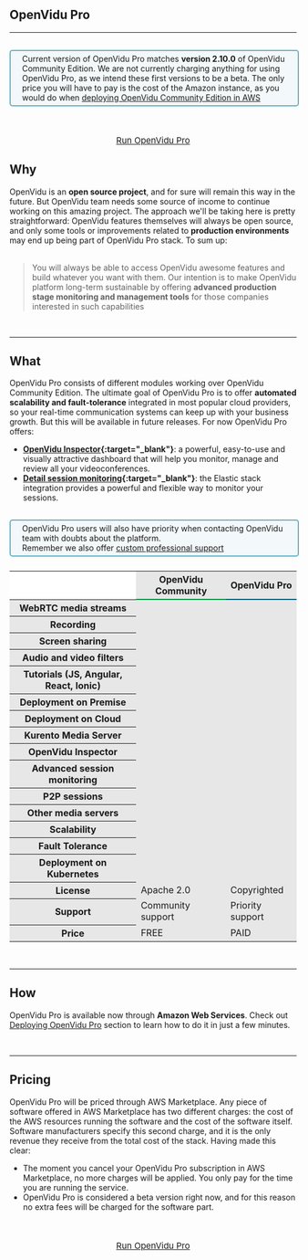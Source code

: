 <h2 id="section-title">OpenVidu Pro</h2>
<hr>

<!--<pre class="pre-video-responsive">
<div class="video-responsive">
    <iframe width="100%" src="https://www.youtube.com/embed/xcJtL7QggTI?rel=0&amp;controls=2&amp;showinfo=0;autohide=2" frameborder="0" allowfullscreen></iframe>
</div>
</pre>-->

<div style="
    display: table;
    border: 2px solid #0088aa9e;
    border-radius: 5px;
    width: 100%;
    margin-top: 30px;
    margin-bottom: 25px;
    padding: 5px 0 5px 0;
    background-color: rgba(0, 136, 170, 0.04);"><div style="display: table-cell; vertical-align: middle">
    <i class="icon ion-android-alert" style="
    font-size: 50px;
    color: #0088aa;
    display: inline-block;
    padding-left: 25%;
"></i></div>
<div style="
    vertical-align: middle;
    display: table-cell;
    padding-left: 20px;
    padding-right: 20px;
    ">
	Current version of OpenVidu Pro matches <strong>version 2.10.0</strong> of OpenVidu Community Edition. We are not currently charging anything for using OpenVidu Pro, as we intend these first versions to be a beta. The only price you will have to pay is the cost of the Amazon instance, as you would do when <a href="/docs/deployment/deploying-aws/" target="_blank">deploying OpenVidu Community Edition in AWS</a>
</div>
</div>

<p style="text-align: center; margin-top: 50px">
    <a href="/docs/openvidu-pro/deploying-openvidu-pro/" class="btn btn-xs btn-primary" style="font-size: 15px; display: table; margin: auto" title="OpenVidu Pro"><span style="display: table-cell; vertical-align:middle">Run OpenVidu Pro</span></a>
</p>


## Why

OpenVidu is an **open source project**, and for sure will remain this way in the future. But OpenVidu team needs some source of income to continue working on this amazing project. The approach we'll be taking here is pretty straightforward: OpenVidu features themselves will always be open source, and only some tools or improvements related to **production environments** may end up being part of OpenVidu Pro stack. To sum up:
<br><br>

> You will always be able to access OpenVidu awesome features and build whatever you want with them. Our intention is to make OpenVidu platform long-term sustainable by offering **advanced production stage monitoring and management tools** for those companies interested in such capabilities

<br>

---

## What

OpenVidu Pro consists of different modules working over OpenVidu Community Edition. The ultimate goal of OpenVidu Pro is to offer **automated scalability and fault-tolerance** integrated in most popular cloud providers, so your real-time communication systems can keep up with your business growth. But this will be available in future releases. For now OpenVidu Pro offers:

- **[OpenVidu Inspector](/openvidu-pro/openvidu-inspector/){:target="_blank"}**: a powerful, easy-to-use and visually attractive dashboard that will help you monitor, manage and review all your videoconferences.
- **[Detail session monitoring](/openvidu-pro/detailed-session-monitoring/){:target="_blank"}**: the Elastic stack integration provides a powerful and flexible way to monitor your sessions.

<div style="
    display: table;
    border: 2px solid #0088aa9e;
    border-radius: 5px;
    width: 100%;
    margin-top: 30px;
    margin-bottom: 25px;
    padding: 5px 0 5px 0;
    background-color: rgba(0, 136, 170, 0.04);"><div style="display: table-cell; vertical-align: middle">
    <i class="icon ion-android-alert" style="
    font-size: 50px;
    color: #0088aa;
    display: inline-block;
    padding-left: 25%;
"></i></div>
<div style="
    vertical-align: middle;
    display: table-cell;
    padding-left: 20px;
    padding-right: 20px;
    ">
	OpenVidu Pro users will also have priority when contacting OpenVidu team with doubts about the platform.<br>Remember we also offer <a href="/commercial" target="_blank">custom professional support</a>
</div>
</div>

<table class="table table-striped table-pricing" style="background: #e7e7e7">
    <thead>
        <tr>
            <th scope="col" style="background: #fff; border-bottom: 0px;"></th>
            <th scope="col" style=" border-bottom: 2px solid #049145;">OpenVidu Community</th>
            <th scope="col" style="border-bottom: 2px solid #005f76;">OpenVidu Pro</th>
        </tr>
    </thead>
    <tbody>
        <tr>
            <th scope="row">WebRTC media streams</th>
            <td><i class="icon ion-checkmark pricing-table-icon"></i></td>
            <td><i class="icon ion-checkmark pricing-table-icon"></i></td>
        </tr>
        <tr>
            <th scope="row">Recording</th>
            <td><i class="icon ion-checkmark pricing-table-icon"></i></td>
            <td><i class="icon ion-checkmark pricing-table-icon"></i></td>
        </tr>
        <tr>
            <th scope="row">Screen sharing</th>
            <td><i class="icon ion-checkmark pricing-table-icon"></i></td>
            <td><i class="icon ion-checkmark pricing-table-icon"></i></td>
        </tr>
        <tr>
            <th scope="row">Audio and video filters</th>
            <td><i class="icon ion-checkmark pricing-table-icon"></i></td>
            <td><i class="icon ion-checkmark pricing-table-icon"></i></td>
        </tr>
        <tr>
            <th scope="row">Tutorials (JS, Angular, React, Ionic)</th>
            <td><i class="icon ion-checkmark pricing-table-icon"></i></td>
            <td><i class="icon ion-checkmark pricing-table-icon"></i></td>
        </tr>
        <tr>
            <th scope="row">Deployment on Premise <i
                    class="icon ion-information-circled pricing-table-icon-info"
                    data-toggle="tooltip" data-placement="right"
                    title="Deploy OpenVidu in your own Ubuntu server"></th>
            <td><i class="icon ion-checkmark pricing-table-icon"></i></td>
            <td><i class="icon ion-information-circled pricing-table-icon"
                    data-toggle="tooltip" data-placement="left"
                    title="Contact us through COMMERCIAL page for deploying OpenVidu Pro on your own server"></i>
            </td>
        </tr>
        <tr>
            <th scope="row">Deployment on Cloud <i
                    class="icon ion-information-circled pricing-table-icon-info"
                    data-toggle="tooltip" data-placement="right"
                    title="Deploy OpenVidu in Amazon Web Services"></th>
            <td><i class="icon ion-checkmark pricing-table-icon"></i></td>
            <td><i class="icon ion-checkmark pricing-table-icon"></i></td>
        </tr>
        <tr>
            <th scope="row">Kurento Media Server <i
                    class="icon ion-information-circled pricing-table-icon-info"
                    data-toggle="tooltip" data-placement="right"
                    title="Support for Kurento as core media server"></th>
            <td><i class="icon ion-checkmark pricing-table-icon"></i></td>
            <td><i class="icon ion-checkmark pricing-table-icon"></i></td>
        </tr>
        <tr>
            <th scope="row">OpenVidu Inspector <i
                    class="icon ion-information-circled pricing-table-icon-info"
                    data-toggle="tooltip" data-placement="right"
                    title="A powerful, easy-to-use and visually attractive dashboard to help with session monitoring, management and historical data">
            </th>
            <td><i class="icon ion-close pricing-table-icon"></i></td>
            <td><i class="icon ion-checkmark pricing-table-icon"></i></td>
        </tr>
        <tr>
            <th scope="row">Advanced session monitoring <i
                    class="icon ion-information-circled pricing-table-icon-info"
                    data-toggle="tooltip" data-placement="right"
                    title="Elastic stack integration. Elasticsearch and Kibana provide advanced analysis capabilities">
            </th>
            <td><i class="icon ion-close pricing-table-icon"></i></td>
            <td><i class="icon ion-checkmark pricing-table-icon"></i></td>
        </tr>
        <tr>
            <th scope="row">P2P sessions <i
                    class="icon ion-information-circled pricing-table-icon-info"
                    data-toggle="tooltip" data-placement="right"
                    title="Support for direct P2P sessions without a media server"></th>
            <td><i class="icon ion-close pricing-table-icon"></i></td>
            <td><i class="icon ion-hammer pricing-table-icon" data-toggle="tooltip"
                    data-placement="right" title="Work in progress"></i></td>
        </tr>
        <tr>
            <th scope="row">Other media servers <i
                    class="icon ion-information-circled pricing-table-icon-info"
                    data-toggle="tooltip" data-placement="right"
                    title="Support for other open-source media servers"></th>
            <td><i class="icon ion-close pricing-table-icon"></i></td>
            <td><i class="icon ion-hammer pricing-table-icon" data-toggle="tooltip"
                    data-placement="right" title="Work in progress"></i></td>
        </tr>
        <tr>
            <th scope="row">Scalability <i
                    class="icon ion-information-circled pricing-table-icon-info"
                    data-toggle="tooltip" data-placement="right"
                    title="Increment or decrement the number of media servers manually or automatically according to user load">
            </th>
            <td><i class="icon ion-close pricing-table-icon"></i></td>
            <td><i class="icon ion-hammer pricing-table-icon" data-toggle="tooltip"
                    data-placement="right" title="Work in progress"></i></td>
        </tr>
        <tr>
            <th scope="row">Fault Tolerance <i
                    class="icon ion-information-circled pricing-table-icon-info"
                    data-toggle="tooltip" data-placement="right"
                    title="If a media server crashes, redirect automatically all streams to a new instance">
            </th>
            <td><i class="icon ion-close pricing-table-icon"></i></td>
            <td><i class="icon ion-hammer pricing-table-icon" data-toggle="tooltip"
                    data-placement="right" title="Work in progress"></i></td>
        </tr>
        <tr>
            <th scope="row">Deployment on Kubernetes</th>
            <td><i class="icon ion-close pricing-table-icon"></i></td>
            <td><i class="icon ion-hammer pricing-table-icon" data-toggle="tooltip"
                    data-placement="right" title="Work in progress"></i></td>
        </tr>
        <tr>
            <th scope="row">License</th>
            <td>Apache 2.0</td>
            <td>Copyrighted</td>
        </tr>
        <tr>
            <th scope="row">Support</th>
            <td>Community support</td>
            <td>Priority support</td>
        </tr>
        <tr>
            <th scope="row">Price</th>
            <td>FREE</td>
            <td>PAID <i class="icon ion-information-circled pricing-table-icon-info"
                    data-toggle="tooltip" data-placement="left"
                    title="FREE TO USE WHILE PREVIEW VERSION"></td>
        </tr>
    </tbody>
</table>

<br>

---

## How

<!--OpenVidu Pro is available through **AWS Marketplace**. Check out [Deploying OpenVidu Pro](/openvidu-pro/deploying-openvidu-pro/) section to learn how to do it in just a few minutes.-->

OpenVidu Pro is available now through **Amazon Web Services**. Check out [Deploying OpenVidu Pro](/openvidu-pro/deploying-openvidu-pro/) section to learn how to do it in just a few minutes.

<br>

---

## Pricing

OpenVidu Pro will be priced through AWS Marketplace. Any piece of software offered in AWS Marketplace has two different charges: the cost of the AWS resources running the software and the cost of the software itself. Software manufacturers specify this second charge, and it is the only revenue they receive from the total cost of the stack. Having made this clear:

- The moment you cancel your OpenVidu Pro subscription in AWS Marketplace, no more charges will be applied. You only pay for the time you are running the service.
- OpenVidu Pro is considered a beta version right now, and for this reason no extra fees will be charged for the software part.
<!--- When releasing a final version, OpenVidu team may decide to offer OpenVidu Pro free of charge when deploying it on certain AWS instance types, so companies are able to try it on small machines before acquiring a bigger instance for real production setups.-->

<p style="text-align: center; margin-top: 50px">
    <a href="/docs/openvidu-pro/deploying-openvidu-pro/" class="btn btn-xs btn-primary" style="font-size: 15px; display: table; margin: auto" title="OpenVidu Pro"><span style="display: table-cell; vertical-align:middle">Run OpenVidu Pro</span></a>
</p>

<br>